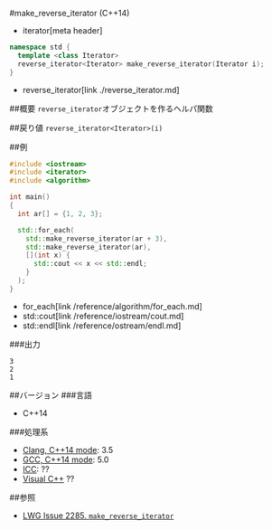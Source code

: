 #make_reverse_iterator (C++14)
* iterator[meta header]

```cpp
namespace std {
  template <class Iterator>
  reverse_iterator<Iterator> make_reverse_iterator(Iterator i);
}
```
* reverse_iterator[link ./reverse_iterator.md]

##概要
`reverse_iterator`オブジェクトを作るヘルパ関数


##戻り値
`reverse_iterator<Iterator>(i)`


##例
```cpp
#include <iostream>
#include <iterator>
#include <algorithm>

int main()
{
  int ar[] = {1, 2, 3};

  std::for_each(
    std::make_reverse_iterator(ar + 3),
    std::make_reverse_iterator(ar),
    [](int x) {
      std::cout << x << std::endl;
    }
  );
}
```
* for_each[link /reference/algorithm/for_each.md]
* std::cout[link /reference/iostream/cout.md]
* std::endl[link /reference/ostream/endl.md]

###出力
```
3
2
1
```

##バージョン
###言語
- C++14

###処理系
- [Clang, C++14 mode](/implementation.md#clang): 3.5
- [GCC, C++14 mode](/implementation.md#gcc): 5.0
- [ICC](/implementation.md#icc): ??
- [Visual C++](/implementation.md#visual_cpp) ??


##参照
- [LWG Issue 2285. `make_reverse_iterator`](http://www.open-std.org/jtc1/sc22/wg21/docs/lwg-defects.html#2285)

